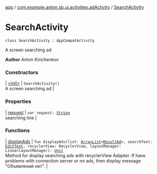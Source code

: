 [app](../../index.md) / [com.example.anton.sb.ui.activities.adActivity](../index.md) / [SearchActivity](./index.md)

# SearchActivity

`class SearchActivity : AppCompatActivity`

A screen searching ad

**Author**
Anton Kirichenkov

### Constructors

| [&lt;init&gt;](-init-.md) | `SearchActivity()`<br>A screen searching ad |

### Properties

| [request](request.md) | `var request: `[`String`](https://kotlinlang.org/api/latest/jvm/stdlib/kotlin/-string/index.html)<br>searching line |

### Functions

| [displayAds](display-ads.md) | `fun displayAds(list: `[`ArrayList`](https://kotlinlang.org/api/latest/jvm/stdlib/kotlin.collections/-array-list/index.html)`<`[`ResultAd`](../../com.example.anton.sb.data/-result-ad/index.md)`>, searchText: `[`EditText`](https://developer.android.com/reference/android/widget/EditText.html)`, recyclerView: RecyclerView, layoutManager: LinearLayoutManager): `[`Unit`](https://kotlinlang.org/api/latest/jvm/stdlib/kotlin/-unit/index.html)<br>Method for display searching ads with recyclerView Adapter. If have problems with connection server or no ads, then display message "Объявлений нет". |

